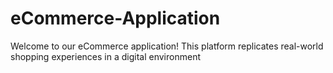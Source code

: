 # eCommerce-Application
Welcome to our eCommerce application! This platform replicates real-world shopping experiences in a digital environment

